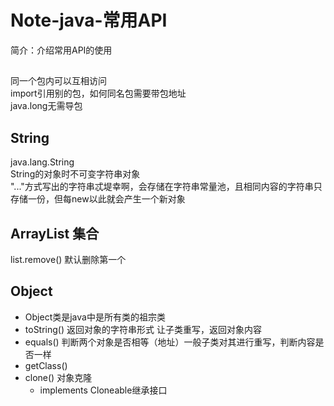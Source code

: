 # Note-java-常用API 
简介：介绍常用API的使用  
##    
同一个包内可以互相访问  
import引用别的包，如何同名包需要带包地址  
java.long无需导包  

##  String  
java.lang.String  
String的对象时不可变字符串对象  
"..."方式写出的字符串忒堤幸啊，会存储在字符串常量池，且相同内容的字符串只存储一份，但每new以此就会产生一个新对象  

##  ArrayList 集合    
list.remove() 默认删除第一个

## Object
- Object类是java中是所有类的祖宗类
- toString() 返回对象的字符串形式 让子类重写，返回对象内容
- equals() 判断两个对象是否相等（地址）一般子类对其进行重写，判断内容是否一样
- getClass()
- clone() 对象克隆
  - implements Cloneable继承接口